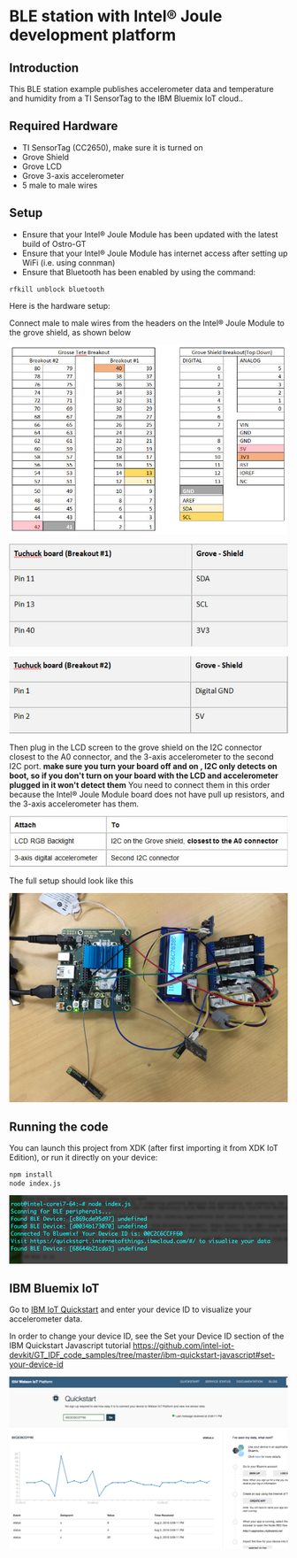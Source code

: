# BLE station with Intel® Joule development platform

## Introduction
This BLE station example publishes accelerometer data and temperature and humidity from a TI SensorTag to the IBM Bluemix IoT cloud..

## Required Hardware
* TI SensorTag (CC2650), make sure it is turned on
* Grove Shield
* Grove LCD
* Grove 3-axis accelerometer
* 5 male to male wires

## Setup
* Ensure that your Intel® Joule Module has been updated with the latest build of Ostro-GT
* Ensure that your Intel® Joule Module has internet access after setting up WiFi (i.e. using connman)
* Ensure that Bluetooth has been enabled by using the command:
```
rfkill unblock bluetooth
```

Here is the hardware setup:

Connect male to male wires from the headers on the Intel® Joule Module to the grove shield, as shown below

![table](connection_table.jpg)

![table](breakout_1.jpg)

![table](breakout_2.jpg)

Then plug in the LCD screen to the grove shield on the I2C connector closest to the A0 connector, and the 3-axis accelerometer to the second I2C port. **make sure you turn your board off and on , I2C only detects on boot, so if you don't turn on your board with the LCD and accelerometer plugged in it won't detect them** You need to connect them in this order because the Intel® Joule Module board does not have pull up resistors, and the 3-axis accelerometer has them.

![lcd_accel](lcd_accel.jpg)

The full setup should look like this

![full_setup](full_setup.jpg)

## Running the code
You can launch this project from XDK (after first importing it from XDK IoT Edition), or run it directly on your device:

```
npm install
node index.js
```
![console output](console.png)


## IBM Bluemix IoT
Go to [IBM IoT Quickstart](https://quickstart.internetofthings.ibmcloud.com/#/) and enter your device ID to visualize your accelerometer data.

In order to change your device ID, see the Set your Device ID section of the IBM Quickstart Javascript tutorial https://github.com/intel-iot-devkit/GT_IDF_code_samples/tree/master/ibm-quickstart-javascript#set-your-device-id

![data visualizatin on IBM Bluemix IoT](bluemix.png)

